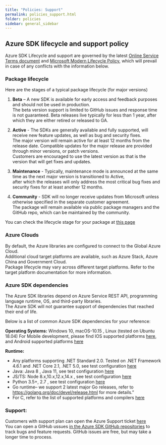 ```yaml
---
title: "Policies: Support"
permalink: policies_support.html
folder: policies
sidebar: general_sidebar
---
```


## **Azure SDK lifecycle and support policy**

Azure SDK Lifecycle and support are governed by the latest [Online Service Terms document](https://www.microsoftvolumelicensing.com/Downloader.aspx?documenttype=OST&lang=English) and [Microsoft Modern Lifecycle Policy](https://docs.microsoft.com/en-US/lifecycle/policies/modern),  which will prevail in case of any conflicts with the information below. 

### **Package lifecycle** 
Here are the stages of a typical package lifecycle (for major versions)
1.	**Beta** – A new SDK is available for early access and feedback purposes and should not be used in production.  
The beta version support is limited to GitHub issues and response time is not guaranteed. Beta releases live typically for less than 1 year, after which they are either retired or released to GA.

2.	**Active** - The SDKs are generally available and fully supported, will receive new feature updates, as well as bug and security fixes.  
The major version will remain active for at least 12 months from the release date. Compatible updates for the major release are provided through minor versions, or patch versions.  
Customers are encouraged to use the latest version as that is the version that will get fixes and updates.  

3.	**Maintenance** - Typically, maintenance mode is announced at the same time as the next major version is transitioned to Active,  
after which the releases will only address the most critical bug fixes and security fixes for at least another 12 months.  

4.	**Community** - SDK will no longer receive updates from Microsoft unless otherwise specified in the separate customer agreement.  
The package will remain available via public package managers and the GitHub repo, which can be maintained by the community.  

You can check the lifecycle stage for your package at [this page](https://azure.github.io/azure-sdk/releases/latest/index.html)  

### **Azure Clouds** 
By default, the Azure libraries are configured to connect to the Global Azure Cloud.  
Additional cloud target platforms are available, such as Azure Stack, Azure China and Government Cloud.  
Package lifecycle may vary across different target platforms. Refer to the target platform documentation for more information.   

### **Azure SDK dependencies**
The Azure SDK libraries depend on Azure Service REST API, programming language runtime, OS, and third-party libraries.  
The Azure SDK will not guarantee support of dependencies that reached their end of life.  

Below is a list of common Azure SDK dependencies for your reference: 

**Operating Systems:** Windows 10, macOS-10.15 , Linux (tested on Ubuntu 18.04) 
For Mobile development, please find IOS supported platforms [here](https://azure.github.io/azure-sdk/ios_design.html#ios-library-support), and Android supported platforms [here](https://azure.github.io/azure-sdk/android_design.html)

**Runtime:** 
* Any platforms supporting .NET Standard 2.0. Tested on .NET Framework 4.6.1 and .NET Core 2.1, .NET 5.0, see test configuration [here](https://github.com/Azure/azure-sdk-for-net/blob/master/eng/pipelines/templates/stages/platform-matrix.json)  
* Java: Java 8 , Java 11, see test configuration [here](https://github.com/Azure/azure-sdk-for-java/blob/master/eng/pipelines/templates/stages/platform-matrix.json)  
* JS/TS: Node 8.x,10.x,12.x,14.x , see test configuration [here](https://github.com/Azure/azure-sdk-for-js/blob/master/eng/pipelines/templates/stages/platform-matrix.json)  
* Python 3.5+, 2.7 , see test configuration [here](https://github.com/Azure/azure-sdk-for-python/blob/master/eng/pipelines/templates/stages/platform-matrix.json)  
* Go runtime– we support 2 latest major Go releases, refer to  https://golang.org/doc/devel/release.html for more details.”
* For C, refer to the list of supported platforms and compilers [here](https://azure.github.io/azure-sdk/clang_design.html)

### **Support**:
Customers with support plan can open the Azure Support ticket [here](https://azure.microsoft.com/en-us/support/create-ticket/)  
You can open a GitHub ussues [in the Azure SDK GitHub repositories](https://github.com/Azure/azure-sdk/blob/master/README.md)  to track bugs and feature requests. GitHub issues are free, but may take a longer time to process.   
